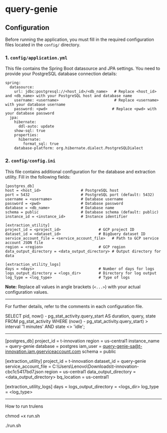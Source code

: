 # query-genie

## Configuration

Before running the application, you must fill in the required configuration files located in the `config/` directory.

### 1. `config/application.yml`
This file contains the Spring Boot datasource and JPA settings. You need to provide your PostgreSQL database connection details:

```
spring:
  datasource:
    url: jdbc:postgresql://<host_id>/<db_name>   # Replace <host_id> and <db_name> with your PostgreSQL host and database name
    username: <username>                         # Replace <username> with your database username
    password: <pwd>                             # Replace <pwd> with your database password
  jpa:
    hibernate:
      ddl-auto: update
    show-sql: true
    properties:
      hibernate:
        format_sql: true
    database-platform: org.hibernate.dialect.PostgreSQLDialect
```

### 2. `config/config.ini`
This file contains additional configuration for the database and extraction utility. Fill in the following fields:

```
[postgres_db]
host = <host_id>                  # PostgreSQL host
port = 5432                       # PostgreSQL port (default: 5432)
username = <username>             # Database username
password = <pwd>                  # Database password
database = <db_name>              # Database name
schema = public                   # Database schema (default: public)
instance_id = <instance_id>       # Instance identifier

[extraction_utility]
project_id = <project_id>                 # GCP project ID
dataset_id = <dataset_id>                 # BigQuery dataset ID
service_account_file = <service_account_file>   # Path to GCP service account JSON file
region = <region>                         # GCP region
data_output_directory = <data_output_directory> # Output directory for data

[extraction_utility_logs]
days = <days>                             # Number of days for logs
logs_output_directory = <logs_dir>        # Directory for log output
log_type = <log_type>                     # Type of logs
```

**Note:** Replace all values in angle brackets (`<...>`) with your actual configuration values.

---

For further details, refer to the comments in each configuration file.


SELECT 
    pid,
    now() - pg_stat_activity.query_start AS duration,
    query,
    state
FROM pg_stat_activity
WHERE (now() - pg_stat_activity.query_start) > interval '1 minutes'
AND state <> 'idle';




----------------------
[postgres_db]
project_id = t-innovation
region = us-central1
instance_name = query-genie
database = postgres
iam_user = query-genie-sa@t-innovation.iam.gserviceaccount.com
schema = public

[extraction_utility]
project_id = t-innovation
dataset_id = query-genie
service_account_file = C:\Users\Lenovo\Downloads\t-innovation-cbc1c5417bd7.json
region = us-central1
data_output_directory = <data_output_directory>
bq_location = us-central1

[extraction_utility_logs]
days = <days>
logs_output_directory = <logs_dir>
log_type = <log_type>


------------------------------

How to run trulens

chmod +x run.sh

./run.sh


